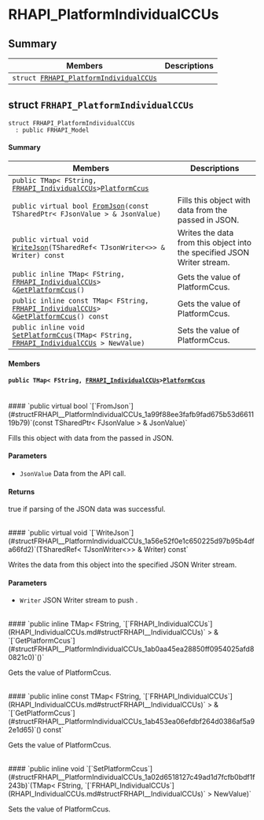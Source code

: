 # RHAPI_PlatformIndividualCCUs <a id="group__RHAPI__PlatformIndividualCCUs"></a>

## Summary

 Members                        | Descriptions                                
--------------------------------|---------------------------------------------
`struct `[`FRHAPI_PlatformIndividualCCUs`](#structFRHAPI__PlatformIndividualCCUs) | 

## struct `FRHAPI_PlatformIndividualCCUs` <a id="structFRHAPI__PlatformIndividualCCUs"></a>

```
struct FRHAPI_PlatformIndividualCCUs
  : public FRHAPI_Model
```

#### Summary

 Members                        | Descriptions                                
--------------------------------|---------------------------------------------
`public TMap< FString, `[`FRHAPI_IndividualCCUs`](RHAPI_IndividualCCUs.md#structFRHAPI__IndividualCCUs)` > `[`PlatformCcus`](#structFRHAPI__PlatformIndividualCCUs_1a9bc66a944baafa4b1b4796955ae19bfb) | 
`public virtual bool `[`FromJson`](#structFRHAPI__PlatformIndividualCCUs_1a99f88ee3fafb9fad675b53d661119b79)`(const TSharedPtr< FJsonValue > & JsonValue)` | Fills this object with data from the passed in JSON.
`public virtual void `[`WriteJson`](#structFRHAPI__PlatformIndividualCCUs_1a56e52f0e1c650225d97b95b4dfa66fd2)`(TSharedRef< TJsonWriter<>> & Writer) const` | Writes the data from this object into the specified JSON Writer stream.
`public inline TMap< FString, `[`FRHAPI_IndividualCCUs`](RHAPI_IndividualCCUs.md#structFRHAPI__IndividualCCUs)` > & `[`GetPlatformCcus`](#structFRHAPI__PlatformIndividualCCUs_1ab0aa45ea28850ff0954025afd80821c0)`()` | Gets the value of PlatformCcus.
`public inline const TMap< FString, `[`FRHAPI_IndividualCCUs`](RHAPI_IndividualCCUs.md#structFRHAPI__IndividualCCUs)` > & `[`GetPlatformCcus`](#structFRHAPI__PlatformIndividualCCUs_1ab453ea06efdbf264d0386af5a92e1d65)`() const` | Gets the value of PlatformCcus.
`public inline void `[`SetPlatformCcus`](#structFRHAPI__PlatformIndividualCCUs_1a02d6518127c49ad1d7fcfb0bdf1f243b)`(TMap< FString, `[`FRHAPI_IndividualCCUs`](RHAPI_IndividualCCUs.md#structFRHAPI__IndividualCCUs)` > NewValue)` | Sets the value of PlatformCcus.

#### Members

#### `public TMap< FString, `[`FRHAPI_IndividualCCUs`](RHAPI_IndividualCCUs.md#structFRHAPI__IndividualCCUs)` > `[`PlatformCcus`](#structFRHAPI__PlatformIndividualCCUs_1a9bc66a944baafa4b1b4796955ae19bfb) <a id="structFRHAPI__PlatformIndividualCCUs_1a9bc66a944baafa4b1b4796955ae19bfb"></a>

<br>
#### `public virtual bool `[`FromJson`](#structFRHAPI__PlatformIndividualCCUs_1a99f88ee3fafb9fad675b53d661119b79)`(const TSharedPtr< FJsonValue > & JsonValue)` <a id="structFRHAPI__PlatformIndividualCCUs_1a99f88ee3fafb9fad675b53d661119b79"></a>

Fills this object with data from the passed in JSON.

#### Parameters
* `JsonValue` Data from the API call.

#### Returns
true if parsing of the JSON data was successful.

<br>
#### `public virtual void `[`WriteJson`](#structFRHAPI__PlatformIndividualCCUs_1a56e52f0e1c650225d97b95b4dfa66fd2)`(TSharedRef< TJsonWriter<>> & Writer) const` <a id="structFRHAPI__PlatformIndividualCCUs_1a56e52f0e1c650225d97b95b4dfa66fd2"></a>

Writes the data from this object into the specified JSON Writer stream.

#### Parameters
* `Writer` JSON Writer stream to push .

<br>
#### `public inline TMap< FString, `[`FRHAPI_IndividualCCUs`](RHAPI_IndividualCCUs.md#structFRHAPI__IndividualCCUs)` > & `[`GetPlatformCcus`](#structFRHAPI__PlatformIndividualCCUs_1ab0aa45ea28850ff0954025afd80821c0)`()` <a id="structFRHAPI__PlatformIndividualCCUs_1ab0aa45ea28850ff0954025afd80821c0"></a>

Gets the value of PlatformCcus.

<br>
#### `public inline const TMap< FString, `[`FRHAPI_IndividualCCUs`](RHAPI_IndividualCCUs.md#structFRHAPI__IndividualCCUs)` > & `[`GetPlatformCcus`](#structFRHAPI__PlatformIndividualCCUs_1ab453ea06efdbf264d0386af5a92e1d65)`() const` <a id="structFRHAPI__PlatformIndividualCCUs_1ab453ea06efdbf264d0386af5a92e1d65"></a>

Gets the value of PlatformCcus.

<br>
#### `public inline void `[`SetPlatformCcus`](#structFRHAPI__PlatformIndividualCCUs_1a02d6518127c49ad1d7fcfb0bdf1f243b)`(TMap< FString, `[`FRHAPI_IndividualCCUs`](RHAPI_IndividualCCUs.md#structFRHAPI__IndividualCCUs)` > NewValue)` <a id="structFRHAPI__PlatformIndividualCCUs_1a02d6518127c49ad1d7fcfb0bdf1f243b"></a>

Sets the value of PlatformCcus.

<br>
